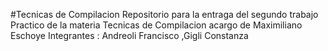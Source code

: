 #Tecnicas de Compilacion
Repositorio para la entraga del segundo trabajo Practico de la materia Tecnicas de Compilacion acargo de Maximiliano Eschoye
Integrantes : Andreoli Francisco ,Gigli Constanza 

